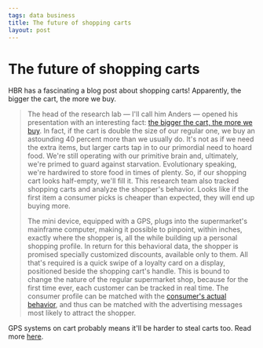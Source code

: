 ```yaml
--- 
tags: data business
title: The future of shopping carts
layout: post
---
```

# The future of shopping carts

HBR has a fascinating a blog post about shopping carts! Apparently, the bigger
the cart, the more we buy.

> The head of the research lab — I'll call him Anders — opened his presentation with an interesting fact: [the bigger the cart, the more we buy](http://today.msnbc.msn.com/id/41259243/ns/today-money/t/supermarkets-wage-war-your-dollars/#.Tt0j2tXrTTo). In fact, if the cart is double the size of our regular one, we buy an astounding 40 percent more than we usually do. It's not as if we need the extra items, but larger carts tap in to our primordial need to hoard food. We're still operating with our primitive brain and, ultimately, we're primed to guard against starvation. Evolutionary speaking, we're hardwired to store food in times of plenty. So, if our shopping cart looks half-empty, we'll fill it.   This research team also tracked shopping carts and analyze the shopper's behavior. Looks like if the first item a consumer picks is cheaper than expected, they will end up buying more.  
>
> The mini device, equipped with a GPS, plugs into the supermarket's mainframe computer, making it possible to pinpoint, within inches, exactly where the shopper is, all the while building up a personal shopping profile. In return for this behavioral data, the shopper is promised specially customized discounts, available only to them. All that's required is a quick swipe of a loyalty card on a display, positioned beside the shopping cart's handle. This is bound to change the nature of the regular supermarket shop, because for the first time ever, each customer can be tracked in real time. The consumer profile can be matched with the [consumer's actual behavior](http://blogs.hbr.org/hbsfaculty/2011/11/what-we-really-know-about-cons.html), and thus can be matched with the advertising messages most likely to attract the shopper.  

GPS systems on cart probably means it'll be harder to steal carts too. Read
more
[here](http://blogs.hbr.org/cs/2011/12/shopping_carts_will_track_cons.html).

